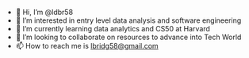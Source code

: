 - 👋 Hi, I’m @ldbr58
- 👀 I’m interested in entry level data analysis and software engineering
- 🌱 I’m currently learning data analytics and CS50 at Harvard
- 💞️ I’m looking to collaborate on resources to advance into Tech World
- 📫 How to reach me is lbridg58@gmail.com

<!---
ldbr58/ldbr58 is a ✨ special ✨ repository because its `README.md` (this file) appears on your GitHub profile.
You can click the Preview link to take a look at your changes.
--->
